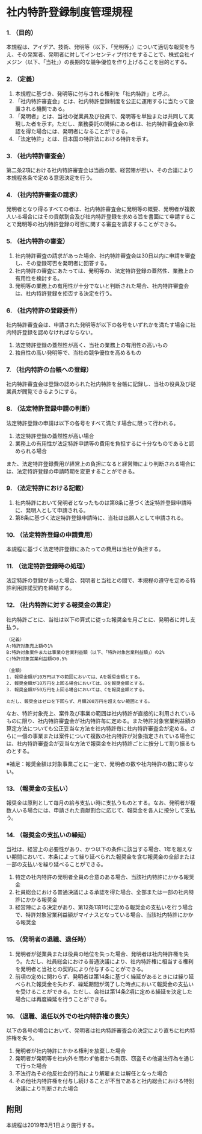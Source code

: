 # 社内特許登録制度管理規程
### 1. （目的）
本規程は、アイデア、技術、発明等（以下、「発明等」）について適切な報奨を与え、その発案者、発明者に対してインセンティブ付けをすることで、株式会社イメジン（以下、「当社」）の長期的な競争優位を作り上げることを目的とする。

### 2. （定義）
1. 本規程に基づき、発明等に付与される権利を「社内特許」と呼ぶ。
2. 「社内特許審査会」とは、社内特許登録制度を公正に運用するに当たって設置される機関である。
3. 「発明者」とは、当社の従業員及び役員で、発明等を単独または共同して実現した者を示す。ただし、業務委託の関係にある者は、社内特許審査会の承認を得た場合には、発明者になることができる。
5. 「法定特許」とは、日本国の特許法における特許を示す。

### 3. （社内特許審査会）
第二条2項における社内特許審査会は当面の間、経営陣が担い、その合議により本規程各条で定める意思決定を行う。

### 4. （社内特許審査の請求）
発明者となり得るすべての者は、社内特許審査会に発明等の概要、発明者が複数人いる場合にはその貢献割合及び社内特許登録を求める旨を書面にて申請することで発明等の社内特許登録の可否に関する審査を請求することができる。

### 5. （社内特許の審査）
1. 社内特許審査の請求があった場合、社内特許審査会は30日以内に申請を審査し、その登録可否を発明者に回答する。
2. 社内特許の審査にあたっては、発明等の、法定特許登録の蓋然性、業務上の有用性を検討する。
3. 発明等の業務上の有用性が十分でないと判断された場合、社内特許審査会は、社内特許登録を拒否する決定を行う。

### 6. （社内特許の登録要件）
社内特許審査会は、申請された発明等が以下の各号をいずれかを満たす場合に社内特許登録を認めなければならない。
1. 法定特許登録の蓋然性が高く、当社の業務上の有用性の高いもの
2. 独自性の高い発明等で、当社の競争優位を高めるもの

### 7. （社内特許の台帳への登録）
社内特許審査会は登録の認められた社内特許を台帳に記録し、当社の役員及び従業員が閲覧できるようにする。

### 8. （法定特許登録申請の判断）
法定特許登録の申請は以下の各号をすべて満たす場合に限って行われる。
1. 法定特許登録の蓋然性が高い場合
2. 業務上の有用性が法定特許申請等の費用を負担するに十分なものであると認められる場合

また、法定特許登録費用が経営上の負担になると経営陣により判断される場合には、法定特許登録の申請時期を変更することができる。

### 9. （法定特許における記載）
1. 社内特許において発明者となったものは第8条に基づく法定特許登録申請時に、発明人として申請される。
2. 第8条に基づく法定特許登録申請時に、当社は出願人として申請される。

### 10. （法定特許登録の申請費用）
本規程に基づく法定特許登録にあたっての費用は当社が負担する。

### 11. （法定特許登録時の処理）
法定特許の登録があった場合、発明者と当社との間で、本規程の遵守を定める特許利用許諾契約を締結する。

### 12. （社内特許に対する報奨金の算定）
社内特許ごとに、当社は以下の算式に従った報奨金を月ごとに、発明者に対し支払う。

```
（定義）
A:特許対象売上額の1%
B:特許対象案件または事業の営業利益額（以下、「特許対象営業利益額」）の2%
C:特許対象営業利益額の0.5%

（金額）
1. 報奨金額が10万円以下の範囲においては、Aを報奨金額とする。
2. 報奨金額が10万円を上回る場合においては、Bを報奨金額とする。
3. 報奨金額が50万円を上回る場合においては、Cを報奨金額とする。

ただし、報奨金はゼロを下回らず、月額200万円を超えない範囲とする。
```

なお、特許対象売上、案件及び事業の範囲は社内特許が直接的に利用されているものに限り、社内特許審査会が社内特許毎に定める。また特許対象営業利益額の算定方法についても公正妥当な方法を社内特許毎に社内特許審査会が定める。さらに一個の事業または案件について複数の社内特許が対象指定されている場合には、社内特許審査会が妥当な方法で報奨金を社内特許ごとに按分して割り振るものとする。

※補足：報奨金額は対象事業ごとに一定で、発明者の数や社内特許の数に寄らない。

### 13. （報奨金の支払い）
報奨金は原則として毎月の給与支払い時に支払うものとする。なお、発明者が複数人いる場合には、申請された貢献割合に応じて、報奨金を各人に按分して支払う。

### 14. （報奨金の支払いの繰延）
当社は、経営上の必要性があり、かつ以下の条件に該当する場合、1年を超えない期間において、本条によって繰り延べられた報奨金を含む報奨金の全部または一部の支払いを繰り延べることができる。

1. 特定の社内特許の発明者全員の合意のある場合、当該社内特許にかかる報奨金
2. 社員総会における普通決議による承認を得た場合、全部または一部の社内特許にかかる報奨金
3. 経営陣による決定があり、第12条1項1号に定める報奨金の支払いを行う場合で、特許対象営業利益額がマイナスとなっている場合、当該社内特許にかかる報奨金

### 15. （発明者の退職、退任時）
1. 発明者が従業員または役員の地位を失った場合、発明者は社内特許権を失う。ただし、社員総会における普通決議により、社内特許権に相当する権利を発明者と当社との契約により付与することができる。
2. 前項の定めに関わらず、発明者は第14条に基づく繰延があるときには繰り延べられた報奨金を失わず、繰延期間が満了した時点において報奨金の支払いを受けることができる。ただし、会社は第14条2項に定める繰延を決定した場合には再度繰延を行うことができる。

### 16. （退職、退任以外での社内特許権の喪失）
以下の各号の場合において、発明者は社内特許審査会の決定により直ちに社内特許権を失う。
1. 発明者が社内特許にかかる権利を放棄した場合
2. 発明者が発明等を社内外を問わず他者から剽窃、窃盗その他違法行為を通じて行った場合
3. 不法行為その他反社会的行為により解雇または解任となった場合
4. その他社内特許権を付与し続けることが不当であると社内総会における特別決議により判断された場合

## 附則
本規程は2019年3月1日より施行する。
